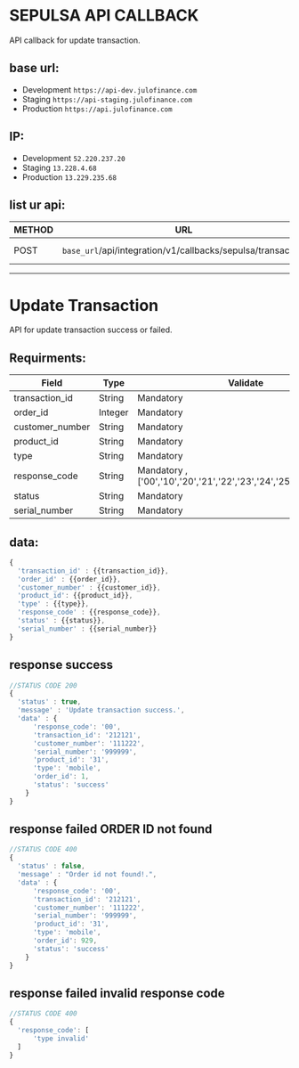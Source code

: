 # SEPULSA API CALLBACK

API callback for update transaction.

## base url:
  - Development `https://api-dev.julofinance.com` 
  - Staging `https://api-staging.julofinance.com`
  - Production `https://api.julofinance.com`
  
## IP:
  - Development `52.220.237.20` 
  - Staging `13.228.4.68`
  - Production `13.229.235.68`

## list ur api:

| METHOD | URL | DESCRIPTION |
| ------ | ------ | ------ |
| POST | `base_url`/api/integration/v1/callbacks/sepulsa/transaction | update transaction |

---

# Update Transaction
API for update transaction success or failed.

## Requirments:

| Field | Type | Validate |
| ------ | ------ | ------ |
| transaction_id | String | Mandatory  |
| order_id | Integer | Mandatory  |
| customer_number | String | Mandatory  |
| product_id | String | Mandatory  |
| type | String | Mandatory  |
| response_code | String | Mandatory , ['00','10','20','21','22','23','24','25','50','98','99'] |
| status | String | Mandatory  |
| serial_number | String | Mandatory  |


## data:

```javascript
{
  'transaction_id' : {{transaction_id}},
  'order_id' : {{order_id}},
  'customer_number' : {{customer_id}},
  'product_id': {{product_id}},
  'type' : {{type}},
  'response_code' : {{response_code}},
  'status' : {{status}},
  'serial_number' : {{serial_number}}
}
```

## response success

```javascript
//STATUS CODE 200
{
  'status' : true,
  'message' : 'Update transaction success.',
  'data' : {
      'response_code': '00',
      'transaction_id': '212121',
      'customer_number': '111222',
      'serial_number': '999999',
      'product_id': '31',
      'type': 'mobile',
      'order_id': 1,
      'status': 'success'
    }
}
```

## response failed ORDER ID not found

```javascript
//STATUS CODE 400
{
  'status' : false,
  'message' : "Order id not found!.",
  'data' : {
      'response_code': '00',
      'transaction_id': '212121',
      'customer_number': '111222',
      'serial_number': '999999',
      'product_id': '31',
      'type': 'mobile',
      'order_id': 929,
      'status': 'success'
    }
}
```


## response failed invalid response code

```javascript
//STATUS CODE 400
{
  'response_code': [
      'type invalid'
  ]
}
```
